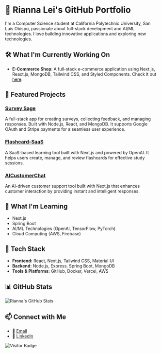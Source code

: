 # 🌟 Rianna Lei's GitHub Portfolio

I'm a Computer Science student at California Polytechnic University, San Luis Obispo, passionate about full-stack development and AI/ML technologies. I love building innovative applications and exploring new technologies.

## 🛠 What I'm Currently Working On
- **E-Commerce Shop**: A full-stack e-commerce application using Next.js, React.js, MongoDB, Tailwind CSS, and Styled Components. Check it out [here](https://github.com/riannalei/E-Commerce-Shop.git).

## 🚀 Featured Projects

### [Survey Sage](https://github.com/riannalei/SurveySage)
A full-stack app for creating surveys, collecting feedback, and managing responses. Built with Node.js, React, and MongoDB. It supports Google OAuth and Stripe payments for a seamless user experience.

### [Flashcard-SaaS](https://github.com/riannalei/FlashcardSaaS)
A SaaS-based learning tool built with Next.js and powered by OpenAI. It helps users create, manage, and review flashcards for effective study sessions.

### [AICustomerChat](https://github.com/riannalei/AICustomerChat)
An AI-driven customer support tool built with Next.js that enhances customer interaction by providing instant and intelligent responses.

## 🌱 What I'm Learning
- Next.js
- Spring Boot
- AI/ML Technologies (OpenAI, TensorFlow, PyTorch)
- Cloud Computing (AWS, Firebase)

## 🧰 Tech Stack
- **Frontend:** React, Next.js, Tailwind CSS, Material UI
- **Backend:** Node.js, Express, Spring Boot, MongoDB
- **Tools & Platforms:** GitHub, Docker, Vercel, AWS

## 📊 GitHub Stats

![Rianna's GitHub Stats](https://github-readme-stats.vercel.app/api?username=riannalei&show_icons=true&theme=radical)

## 📫 Connect with Me

- 📧 [Email](rxlei@calpoly.edu)
- 💼 [LinkedIn](https://www.linkedin.com/in/rianna-lei-6b6664216/)

![Visitor Badge](https://visitor-badge.glitch.me/badge?page_id=riannalei)
